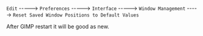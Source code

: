 `Edit` -----> `Preferences` -----> `Interface` -----> `Window Management` -----> `Reset Saved Window Positions to Default Values`  

After GIMP restart it will be good as new.  